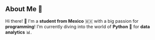 ## **About Me** 🌟

Hi there! 👋 I'm a **student from Mexico** 🇲🇽 with a big passion for **programming**! I’m currently diving into the world of **Python** 🐍 for **data analytics** 📊.
